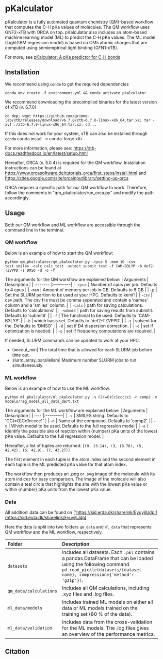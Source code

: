 # pKalculator
pKalculator is a fully automated quantum chemistry (QM)-based workflow that computes the C-H pKa values of molecules. The QM workflow uses GNF2-xTB with ORCA on top.
pKalculator also includes an atom-based machine learning model (ML) to predict the C-H pKa values. The ML model (LightGBM regression model) is based on CM5 atomic charges that are computed using semiempirical tight binding (GFN1-xTB).

For more, see [pKalculator: A pKa predictor for C-H bonds](https://doi.org/10.26434/chemrxiv-2024-56h5h)

## Installation
We recommend using `conda` to get the required dependencies

    conda env create -f environment.yml && conda activate pkalculator

We recommend downloading the precompiled binaries for the latest version of xTB (v. 6.7.0)

    cd dep; wget https://github.com/grimme-lab/xtb/releases/download/v6.7.0/xtb-6.7.0-linux-x86_64.tar.xz; tar -xvf ./xtb-6.7.0-linux-x86_64.tar.xz; cd ..

If this does not work for your system, xTB can also be installed through `conda`
    conda install -c conda-forge xtb

For more information, please see: https://xtb-docs.readthedocs.io/en/latest/setup.html

Hereafter, ORCA (v. 5.0.4) is required for the QM workflow. Installation instructions can be found at https://www.orcasoftware.de/tutorials_orca/first_steps/install.html and https://sites.google.com/site/orcainputlibrary/setting-up-orca

ORCA requires a specific path for our QM workflow to work. Therefore, follow the comments in "qm_pkalculator/run_orca.py" and modify the path accordingly.

## Usage
Both our QM workflow and ML workflow are accessible through the command line in the terminal.

### QM workflow
Below is an example of how to start the QM workflow:

    python qm_pkalculator/qm_pkalculator.py -cpus 5 -mem 10 -csv test.smiles -calc calc_test -submit submit_test -f CAM-B3LYP -b def2-TZVPPD -s DMSO -d -o -f

The arguments for the QM workflow are explained below:
| Arguments    | Description | 
| :------- |:---------|
| `-cpus` | Number of cpus per job. Defaults to 4 cpus |
| `-mem` | Amount of memory per job in GB. Defaults to 8 GB |
| `-p` | Set the SLURM partion to be used at your HPC. Defaults to kemi1 |
| `-csv` | csv path. The csv file must be comma seperated and contain a 'names' column and a 'smiles' column. |
| `-calc` | path for saving calculations. Defaults to 'calculations' |
| `-submit` | path for saving results from submitit. Defaults to 'submitit' |
| `-f` | The functional to be used. Defaults to 'CAM-B3LYP' |
| `-b` | which basis set. Defaults to 'def2-TZVPPD' |
| `-s` | solvent for the. Defaults to 'DMSO' |
| `-d` | set if D4 dispersion correction. |
| `-o` | set if optimization is needed. |
| `-q` | set if frequency computations are required. |


If needed, SLURM commands can be updated to work at your HPC.

- timeout_min| The total time that is allowed for each SLURM job before time out.
- slurm_array_parallelism| Maximum number SLURM jobs to run simultaneously.


### ML workflow
Below is an example of how to use the ML workflow:
    
    python ml_pkalculator/ml_pkalculator.py -s CC(=O)Cc1ccccc1 -n comp2 -m models/reg_model_all_data_dart.txt

The arguments for the ML workflow are explained below:
| Arguments    | Description | 
| :--- |:---------|
| `-s` | SMILES string. Defaults to 'CC(=O)Cc1ccccc1' |
| `-n` | Name of the compound. Defaults to 'comp2' |
| `-m` | Which model to be used. Defaults to the full regression model |
| `-e` | Identify the possible site of reaction within {number} pKa units of the lowest pKa value. Defaults to the full regression model. |

Hereafter, a list of tuples are returned:
    `[(0, 23.14), (3, 18.78), (5, 42.42), (6, 42.9), (7, 43.27)]`

The first element in each tuple is the atom index and the second element in each tuple is the ML predicted pKa value for that atom index.

The workflow then produces an .png or .svg image of the molecule with its atom indices for easy comparison. The image of the molecule will also contain a teal circle that highlights the site with the lowest pKa value or within {number} pKa units from the lowest pKa value.

### Data
All additionl data can be found on ['https://sid.erda.dk/sharelink/EyuyjllJdp'](https://sid.erda.dk/sharelink/EyuyjllJdp)

Here the data is split into two folders `qm_data` and `ml_data` that represents QM workflow and the ML workflow, respectively. 

| Folder    | Description |
| :------- |:---------|
| `datasets` | Includes all datasets. Each `.pkl` contains a pandas DataFrame that can be loaded using the following command `pd.read_pickle(datasets/{dataset name}, compression={'method': 'gzip'})`. |
| `qm_data/calculations` | Includes all QM calculations, including .xyz files and .log files. |
| `ml_data/models` | Includes trained ML models on either all data or ML models trained on the training set (80 % of the data). |
| `ml_data/validation` | Includes data from the cross-validation for the ML models. The .log files gives an overview of the performance metrics. |

## Citation
